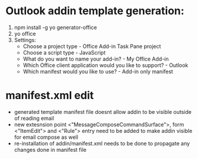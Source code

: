 # Outlook addin template generation:
1. npm install -g yo generator-office
2. yo office
3. Settings:
    - Choose a project type - Office Add-in Task Pane project
    - Choose a script type - JavaScript
    - What do you want to name your add-in? - My Office Add-in
    - Which Office client application would you like to support? - Outlook
    - Which manifest would you like to use? - Add-in only manifest

# manifest.xml edit
- generated template manifest file doesnt allow addin to be visible outside of reading email
- new extesnsion point <"MessageComposeCommandSurface">, form <"ItemEdit"> and <"Rule"> entry need to be added to make addin visible for email compose as well
- re-installation of addin/manifest.xml needs to be done to propagate any changes done in manifest file
